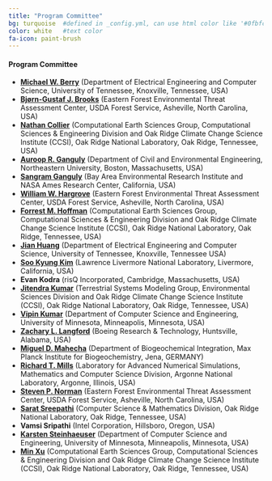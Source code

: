 ```yaml
---
title: "Program Committee"
bg: turquoise  #defined in _config.yml, can use html color like '#0fbfcf'
color: white   #text color
fa-icon: paint-brush
---
```


#### Program Committee

<ul>
<li> <b><a target="_blank" href="http://web.eecs.utk.edu/~mberry/">Michael W. Berry</a></b> (Department of Electrical Engineering and Computer Science, University of Tennessee, Knoxville, Tennessee, USA)</li><!-- confirmed 24-Apr-2018 -->
<li> <b><a target="_blank" href="https://www.geobabble.org/~bjorn/">Bj&oslash;rn-Gustaf J. Brooks</a></b> (Eastern Forest Environmental Threat Assessment Center, USDA Forest Service, Asheville, North Carolina, USA)</li><!-- confirmed 25-Apr-2018 -->
<li> <b><a target="_blank" href="https://climatechangescience.ornl.gov/content/nathan-collier">Nathan Collier</a></b> (Computational Earth Sciences Group, Computational Sciences &amp; Engineering Division and Oak Ridge Climate Change Science Institute (CCSI), Oak Ridge National Laboratory, Oak Ridge, Tennessee, USA)</li><!-- confirmed 22-Apr-2018 -->
<li> <b><a target="_blank" href="http://www.civ.neu.edu/people/ganguly-auroop">Auroop R. Ganguly</a></b>  (Department of Civil and Environmental Engineering, Northeastern University, Boston, Massachusetts, USA)</li><!-- confirmed 22-Apr-2018 -->
<li> <b><a target="_blank" href="https://www.nasa.gov/centers/ames/earthscience/members/biosphericsciencebranch/Sangram_Ganguly" >Sangram Ganguly</a></b>  (Bay Area Environmental Research Institute and NASA Ames Research Center, California, USA)</li><!-- confirmed 3-May-2018 -->
<li> <b><a target="_blank" href="https://www.geobabble.org/~hnw">William W. Hargrove</a></b> (Eastern Forest Environmental Threat Assessment Center, USDA Forest Service, Asheville, North Carolina, USA)</li><!-- confirmed 22-Apr-2018 -->
<li> <b><a target="_blank" href="https://www.climatemodeling.org/~forrest/">Forrest M. Hoffman</a></b> (Computational Earth Sciences Group, Computational Sciences &amp; Engineering Division and Oak Ridge Climate Change Science Institute (CCSI), Oak Ridge National Laboratory, Oak Ridge, Tennessee, USA)</li>
<li> <b><a target="_blank" href="http://web.eecs.utk.edu/~huangj/">Jian Huang</a></b> (Department of Electrical Engineering and Computer Science, University of Tennessee, Knoxville, Tennessee USA)</li><!-- confirmed 22-Apr-2018 -->
<li> <b><a target="_blank" href="http://sookyung.net/">Soo Kyung Kim</a></b> (Lawrence Livermore National Laboratory, Livermore, California, USA)</li>
<li> <b>Evan Kodra</b> (risQ Incorporated, Cambridge, Massachusetts, USA)</li><!-- confirmed 23-Apr-2018 -->
<li> <b><a target="_blank" href="https://www.climatemodeling.org/~jkumar">Jitendra Kumar</a></b> (Terrestrial Systems Modeling Group,  Environmental Sciences Division and Oak Ridge Climate Change Science Institute (CCSI), Oak Ridge National Laboratory, Oak Ridge, Tennessee, USA)</li>
<li> <b><a target="_blank" href="https://www-users.cs.umn.edu/~kumar001/">Vipin Kumar</a></b> (Department of Computer Science and Engineering, University of Minnesota, Minneapolis, Minnesota, USA)</li><!-- confirmed 22-Apr-2018 -->
<li> <b><a target="_blank" href="https://www.climatemodeling.org/~zach/">Zachary L. Langford</a></b> (Boeing Research &amp; Technology, Huntsville, Alabama, USA)</li><!-- confirmed 22-Apr-2018 -->
<li> <b><a target="_blank" href="https://www.bgc-jena.mpg.de/bgi/index.php/People/MiguelMahecha">Miguel D. Mahecha</a></b> (Department of Biogeochemical Integration, Max Planck Institute for Biogeochemistry, Jena, GERMANY)</li><!-- confirmed 23-Apr-2018 -->
<li> <b><a target="_blank" href="https://climatemodeling.org/~rmills/">Richard T. Mills</a></b> (Laboratory for Advanced Numerical Simulations, Mathematics and Computer Science Division, Argonne National Laboratory, Argonne, Illinois, USA)</li><!-- confirmed 24-Apr-2018 -->
<li> <b><a target="_blank" href="https://www.srs.fs.usda.gov/staff/429">Steven P. Norman</a></b> (Eastern Forest Environmental Threat Assessment Center, USDA Forest Service, Asheville, North Carolina, USA)</li><!-- confirmed 23-Apr-2018 -->
<li> <b><a target="_blank" href="http://sarats.com/">Sarat Sreepathi</a></b> (Computer Science &amp; Mathematics Division, Oak Ridge National Laboratory, Oak Ridge, Tennessee, USA)</li>
<li> <b>Vamsi Sripathi</b> (Intel Corporation, Hillsboro, Oregon, USA)</li><!-- confirmed 23-Apr-2018 -->
<li> <b><a target="_blank" href="http://www-users.cs.umn.edu/~ksteinha/">Karsten Steinhaeuser</a></b> (Department of Computer Science and Engineering, University of Minnesota, Minneapolis, Minnesota, USA)</li>
<li> <b><a target="_blank" href="https://climatechangescience.ornl.gov/content/min-xu">Min Xu</a></b> (Computational Earth Sciences Group, Computational Sciences &amp; Engineering Division and Oak Ridge Climate Change Science Institute (CCSI), Oak Ridge National Laboratory, Oak Ridge, Tennessee, USA)</li><!-- confirmed 22-Apr-2018 -->
</ul>

